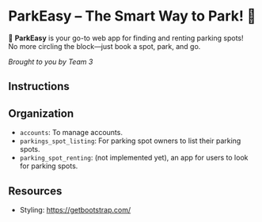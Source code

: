 # ParkEasy – The Smart Way to Park! 🚙  

🚀 **ParkEasy** is your go-to web app for finding and renting parking spots!  
No more circling the block—just book a spot, park, and go.  

*Brought to you by Team 3*




## Instructions 







## Organization 
- ```accounts```: To manage accounts. 
- ```parkings_spot_listing```: For parking spot owners to list their parking spots. 
- ```parking_spot_renting```: (not implemented yet), an app for users to look for parking spots.

## Resources
- Styling: https://getbootstrap.com/